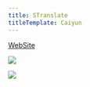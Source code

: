 ```yaml
---
title: STranslate
titleTemplate: Caiyun
---
```


[WebSite](https://platform.caiyunapp.com/)

![](/img/api/caiyun_01.png)

![](/img/api/caiyun_02.png)